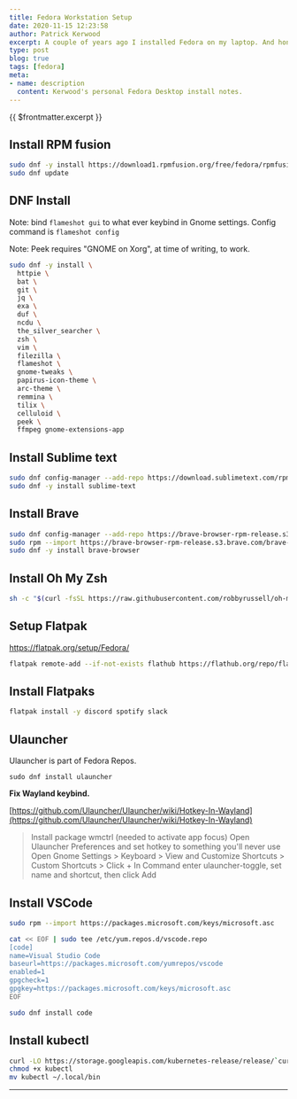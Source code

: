 ```yaml
---
title: Fedora Workstation Setup
date: 2020-11-15 12:23:58
author: Patrick Kerwood
excerpt: A couple of years ago I installed Fedora on my laptop. And honestly I haven't looked back since, I absolutely love my Fedora desktop. This post is just a list of commands I use to install my applications after a fresh Fedora install, for my own deteriorating memory.
type: post
blog: true
tags: [fedora]
meta:
- name: description
  content: Kerwood's personal Fedora Desktop install notes.
---
```

{{ $frontmatter.excerpt }}

## Install RPM fusion

```sh
sudo dnf -y install https://download1.rpmfusion.org/free/fedora/rpmfusion-free-release-$(rpm -E %fedora).noarch.rpm https://download1.rpmfusion.org/nonfree/fedora/rpmfusion-nonfree-release-$(rpm -E %fedora).noarch.rpm
sudo dnf update
```

## DNF Install

Note: bind `flameshot gui` to what ever keybind in Gnome settings. Config command is `flameshot config`

Note: Peek requires "GNOME on Xorg", at time of writing, to work.

```sh
sudo dnf -y install \
  httpie \
  bat \
  git \
  jq \
  exa \
  duf \
  ncdu \
  the_silver_searcher \
  zsh \
  vim \
  filezilla \
  flameshot \
  gnome-tweaks \
  papirus-icon-theme \
  arc-theme \
  remmina \
  tilix \
  celluloid \
  peek \
  ffmpeg gnome-extensions-app
```

## Install Sublime text

```sh
sudo dnf config-manager --add-repo https://download.sublimetext.com/rpm/stable/x86_64/sublime-text.repo
sudo dnf -y install sublime-text
```

## Install Brave

```sh
sudo dnf config-manager --add-repo https://brave-browser-rpm-release.s3.brave.com/x86_64/
sudo rpm --import https://brave-browser-rpm-release.s3.brave.com/brave-core.asc
sudo dnf -y install brave-browser
```

## Install Oh My Zsh

```sh
sh -c "$(curl -fsSL https://raw.githubusercontent.com/robbyrussell/oh-my-zsh/master/tools/install.sh)"
```

## Setup Flatpak

<https://flatpak.org/setup/Fedora/>

```sh
flatpak remote-add --if-not-exists flathub https://flathub.org/repo/flathub.flatpakrepo
```

## Install Flatpaks

```sh
flatpak install -y discord spotify slack
```

## Ulauncher

Ulauncher is part of Fedora Repos.
```
sudo dnf install ulauncher
```

**Fix Wayland keybind.**

[https://github.com/Ulauncher/Ulauncher/wiki/Hotkey-In-Wayland](https://github.com/Ulauncher/Ulauncher/wiki/Hotkey-In-Wayland)


> Install package wmctrl (needed to activate app focus)
> Open Ulauncher Preferences and set hotkey to something you'll never use
> Open Gnome Settings > Keyboard > View and Customize Shortcuts > Custom Shortcuts > Click +
> In Command enter ulauncher-toggle, set name and shortcut, then click Add


## Install VSCode

```sh
sudo rpm --import https://packages.microsoft.com/keys/microsoft.asc
```

```sh
cat << EOF | sudo tee /etc/yum.repos.d/vscode.repo
[code]
name=Visual Studio Code
baseurl=https://packages.microsoft.com/yumrepos/vscode
enabled=1
gpgcheck=1
gpgkey=https://packages.microsoft.com/keys/microsoft.asc
EOF
```

```sh
sudo dnf install code
```

## Install kubectl

```sh
curl -LO https://storage.googleapis.com/kubernetes-release/release/`curl -s https://storage.googleapis.com/kubernetes-release/release/stable.txt`/bin/linux/amd64/kubectl
chmod +x kubectl
mv kubectl ~/.local/bin
```
---
